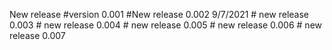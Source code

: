 New release #version 0.001
            #New release 0.002 9/7/2021
            # new release 0.003
            # new release 0.004
            # new release 0.005
            # new release 0.006
            # new release 0.007



